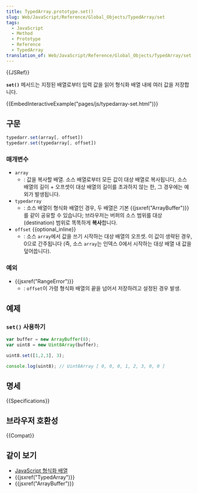 ```yaml
---
title: TypedArray.prototype.set()
slug: Web/JavaScript/Reference/Global_Objects/TypedArray/set
tags:
  - JavaScript
  - Method
  - Prototype
  - Reference
  - TypedArray
translation_of: Web/JavaScript/Reference/Global_Objects/TypedArray/set
---
```

{{JSRef}}

**`set()`** 메서드는 지정된 배열로부터 입력 값을 읽어 형식화 배열 내에 여러 값을 저장합니다.

{{EmbedInteractiveExample("pages/js/typedarray-set.html")}}

## 구문

```js
typedarr.set(array[, offset])
typedarr.set(typedarray[, offset])
```

### 매개변수

- `array`
  - : 값을 복사할 배열. 소스 배열로부터 모든 값이 대상 배열로 복사됩니다, 소스 배열의 길이 + 오프셋이 대상 배열의 길이를 초과하지 않는 한, 그 경우에는 예외가 발생됩니다.
- `typedarray`
  - : 소스 배열이 형식화 배열인 경우, 두 배열은 기본 {{jsxref("ArrayBuffer")}}를 같이 공유할 수 있습니다; 브라우저는 버퍼의 소스 범위를 대상(destination) 범위로 똑똑하게 **복사**합니다.
- `offset` {{optional_inline}}
  - : 소스 `array`에서 값을 쓰기 시작하는 대상 배열의 오프셋. 이 값이 생략된 경우, 0으로 간주됩니다 (즉, 소스 `array`는 인덱스 0에서 시작하는 대상 배열 내 값을 덮어씁니다).

### 예외

- {{jsxref("RangeError")}}
  - : `offset`이 가령 형식화 배열의 끝을 넘어서 저장하려고 설정된 경우 발생.

## 예제

### `set()` 사용하기

```js
var buffer = new ArrayBuffer(8);
var uint8 = new Uint8Array(buffer);

uint8.set([1,2,3], 3);

console.log(uint8); // Uint8Array [ 0, 0, 0, 1, 2, 3, 0, 0 ]
```

## 명세

{{Specifications}}

## 브라우저 호환성

{{Compat}}

## 같이 보기

- [JavaScript 형식화 배열](/ko/docs/Web/JavaScript/Typed_arrays)
- {{jsxref("TypedArray")}}
- {{jsxref("ArrayBuffer")}}
